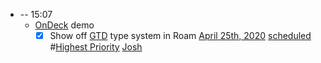 - -- 15:07
    - [OnDeck](<OnDeck.md>) demo
        - [x] Show off [GTD](<GTD.md>) type system in Roam [April 25th, 2020](<April 25th, 2020.md>) [scheduled](<scheduled.md>) #[Highest Priority](<Highest Priority.md>) [Josh](<Josh.md>)
